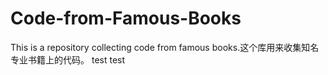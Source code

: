 ﻿# Code-from-Famous-Books
This is a repository collecting code from famous books.这个库用来收集知名专业书籍上的代码。
test
test